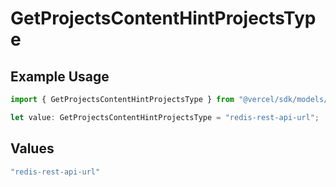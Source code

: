 # GetProjectsContentHintProjectsType

## Example Usage

```typescript
import { GetProjectsContentHintProjectsType } from "@vercel/sdk/models/operations";

let value: GetProjectsContentHintProjectsType = "redis-rest-api-url";
```

## Values

```typescript
"redis-rest-api-url"
```